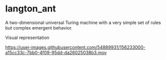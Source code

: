 # langton_ant

A two-dimensional universal Turing machine with a very simple set of rules but complex emergent behavior.


Visual representation 

https://user-images.githubusercontent.com/54889931/156233000-a15cc33c-7bb0-4f09-95dd-da26025038b3.mov
